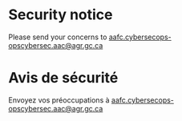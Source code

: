 # Security notice

Please send your concerns to [aafc.cybersecops-opscybersec.aac@agr.gc.ca](mailto:aafc.cybersecops-opscybersec.aac@agr.gc.ca)

# Avis de sécurité

Envoyez vos préoccupations à [aafc.cybersecops-opscybersec.aac@agr.gc.ca](mailto:aafc.cybersecops-opscybersec.aac@agr.gc.ca)
